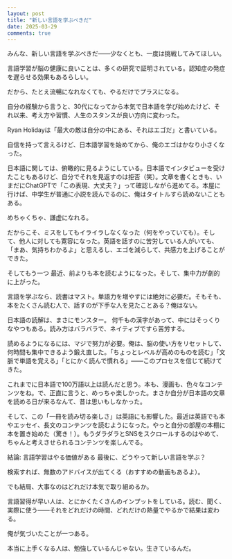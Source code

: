 ```yaml
---
layout: post
title: "新しい言語を学ぶべきだ"
date: 2025-03-29
comments: true
---
```


みんな、新しい言語を学ぶべきだ——少なくとも、一度は挑戦してみてほしい。

言語学習が脳の健康に良いことは、多くの研究で証明されている。認知症の発症を遅らせる効果もあるらしい。

だから、たとえ流暢になれなくても、やるだけでプラスになる。

自分の経験から言うと、30代になってから本気で日本語を学び始めたけど、それ以来、考え方や習慣、人生のスタンスが良い方向に変わった。

Ryan Holidayは「最大の敵は自分の中にある、それはエゴだ」と書いている。

自信を持って言えるけど、日本語学習を始めてから、俺のエゴはかなり小さくなった。

日本語に関しては、俯瞰的に見るようにしている。日本語でインタビューを受けたこともあるけど、自分でそれを見返すのは拒否（笑）。文章を書くときも、いまだにChatGPTで「この表現、大丈夫？」って確認しながら進めてる。本屋に行けば、中学生が普通に小説を読んでるのに、俺はタイトルすら読めないこともある。

めちゃくちゃ、謙虚になれる。

だからこそ、ミスをしてもイライラしなくなった（何をやっていても）。そして、他人に対しても寛容になった。英語を話すのに苦労している人がいても、「まあ、気持ちわかるよ」と思えるし、エゴを減らして、共感力を上げることができた。

そしてもう一つ
最近、前よりも本を読むようになった。そして、集中力が劇的に上がった。

言語を学ぶなら、読書はマスト。単語力を増やすには絶対に必要だ。そもそも、本をたくさん読む人で、話すのが下手な人を見たことある？俺はない。

日本語の読解は、まさにモンスター。
何千もの漢字があって、中にはそっくりなやつもある。読み方はバラバラで、ネイティブですら苦労する。

読めるようになるには、マジで努力が必要。俺は、脳の使い方をリセットして、何時間も集中できるよう鍛え直した。「ちょっとレベルが高めのものを読む」「文脈で単語を覚える」「とにかく読んで慣れる」——このプロセスを信じて続けてきた。

これまでに日本語で100万語以上は読んだと思う。本も、漫画も、色々なコンテンツをね。で、正直に言うと、めっちゃ楽しかった。まさか自分が日本語の文章を読める日が来るなんて、昔は思いもしなかった。

そして、この「一冊を読み切る楽しさ」は英語にも影響した。最近は英語でも本やエッセイ、長文のコンテンツを読むようになった。やっと自分の部屋の本棚に本を置き始めた（驚き！）。もうダラダラとSNSをスクロールするのはやめて、ちゃんと考えさせられるコンテンツを楽しんでる。

結論: 言語学習はやる価値がある
最後に、どうやって新しい言語を学ぶ？

検索すれば、無数のアドバイスが出てくる（おすすめの動画もあるよ）。

でも結局、大事なのはどれだけ本気で取り組めるか。

言語習得が早い人は、とにかくたくさんのインプットをしている。読む、聞く、実際に使う——それをどれだけの時間、どれだけの熱量でやるかで結果は変わる。

俺が気づいたことが一つある。

本当に上手くなる人は、勉強しているんじゃない。生きているんだ。

